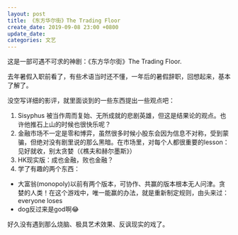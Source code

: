 ```yaml
---
layout: post
title: 《东方华尔街》The Trading Floor
create_date: 2019-09-08 23:00 +0800
update_date: 
categories: 文艺
---
```


这是一部可遇不可求的神剧：《东方华尔街》The Trading Floor.

去年暑假入职前看了，有些术语当时还不懂，一年后的暑假辞职，回想起来，基本了解了。

没空写详细的影评，就里面谈到的一些东西提出一些观点吧：

1. Sisyphus 被当作周而复始、无所成就的悲剧英雄，但这是结果论的观点。也许他推石上山的时候也很快乐呢？
2. 金融市场不一定是零和博弈，虽然很多时候小股东会因为信息不对称，受到蒙骗，但绝对没有剧里说的那么黑暗。在市场里，对每个人都很重要的lesson：见好就收，别太贪婪（《樵夫和赫尔墨斯》）
3. HK现实版：成也金融，败也金融？
4. 学了有趣的两个东西：

- 大富翁(monopoly)以前有两个版本，可协作、共赢的版本根本无人问津。贪婪的人类！在这个游戏中，唯一能赢的办法，就是重新制定规则，由头来过：everyone loses
- dog反过来是god啊😂

好久没有遇到那么烧脑、极具艺术效果、反讽现实的戏了。
